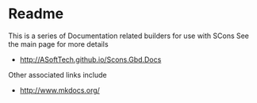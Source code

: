 # Readme

This is a series of Documentation related builders for use with SCons
See the main page for more details

  * http://ASoftTech.github.io/Scons.Gbd.Docs

Other associated links include

  * http://www.mkdocs.org/

